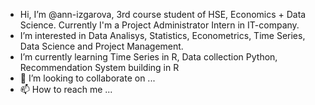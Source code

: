 - Hi, I’m @ann-izgarova, 3rd course student of HSE, Economics + Data Science. Currently I'm a Project Administrator Intern in IT-company.
- I’m interested in Data Analisys, Statistics, Econometrics, Time Series, Data Science and Project Management.
- I’m currently learning Time Series in R, Data collection Python, Recommendation System building in R
- 💞️ I’m looking to collaborate on ...
- 📫 How to reach me ...

<!---
ann-izgarova/ann-izgarova is a ✨ special ✨ repository because its `README.md` (this file) appears on your GitHub profile.
You can click the Preview link to take a look at your changes.
--->
